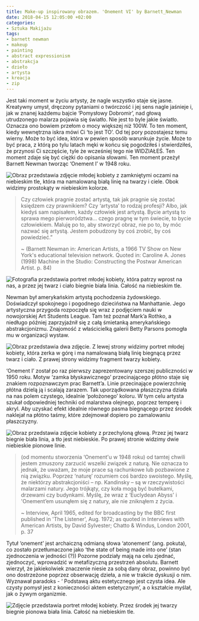```yaml
---
title: Make-up inspirowany obrazem. 'Onement VI' by Barnett_Newman
date: 2018-04-15 12:05:00 +02:00
categories:
- Sztuka Makijażu
tags:
- barnett newman
- makeup
- painting
- abstract expressionism
- abstrakcja
- dzieło
- artysta
- kreacja
- zip
---
```


<olela-narrative>
Jest taki moment w życiu artysty, że nagle wszystko staje się jasne. Kreatywny umysł, dręczony pytaniami o twórczość i jej sens nagle jaśnieje i, jak w znanej każdemu bajcie ‘Pomysłowy Dobromir’, nad głową utrudzonego malarza pojawia się światło. Nie jest to byle jakie światło. Oznacza ono bowiem przełom o mocy większej niż 100W. To ten moment, kiedy wewnętrzna iskra mówi Ci ‘to jest TO’. Od tej pory pozostajesz temu wierny. Może to być idea, która w pewien sposób warunkuje życie. Może to być praca, z którą po tylu latach męki w końcu się pogodziłeś i stwierdziłeś, że przynosi Ci szczęście, tyle że wcześniej tego nie WIDZIAŁEŚ. Ten moment zdaje się być ciężki do opisania słowami. Ten moment przeżył Barnett Newman tworząc ‘Onement I’ w 1948 roku.
</olela-narrative>

![Obraz przedstawia zdjęcie młodej kobiety z zamkniętymi oczami na niebieskim tle, która ma namalowaną białą linię na twarzy i ciele. Obok widzimy prostokąty w niebieskim kolorze. ](https://assets0.ello.co/uploads/asset/attachment/7490318/ello-optimized-015d1914.jpg)

> Czy człowiek pragnie zostać artystą, tak jak pragnie się zostać księdzem czy prawnikiem? Czy ‘artysta’ to rodzaj profesji? Albo, jak kiedyś sam napisałem, każdy człowiek jest artystą. Bycie artystą to sprawa mego pierworództwa… czego pragnę w tym świecie, to bycie człowiekiem. Maluję po to, aby stworzyć obraz, nie po to, by móc nazwać się artystą. Jestem pobudzony by coś zrobić, by coś powiedzieć.”
> 
> ~ (Barnett Newman in: American Artists, a 1966 TV Show on New York's educational television network. Quoted in: Caroline A. Jones (1998) Machine in the Studio: Constructing the Postwar American Artist. p. 84)

![Fotografia przedstawia portret młodej kobiety, która patrzy wprost na nas, a przez jej twarz i ciało biegnie biała linia. Całość na niebieskim tle.](https://assets0.ello.co/uploads/asset/attachment/7490321/ello-optimized-e1c92436.jpg)

Newman był amerykańskim artystą pochodzenia żydowskiego. Doświadczył spokojnego i pogodnego dzieciństwa na Manhattanie. Jego artystyczna przygoda rozpoczęła się wraz z podjęciem nauki w nowojorskiej Art Students League. Tam też poznał Mark’a Rothko, a niedługo później zaprzyjaźnił się z całą śmietanką amerykańskiego abstrakcjonizmu. Znajomość z właścicielką galerii Betty Parsons pomogła mu w organizacji wystaw. 

![Obraz przedstawia dwa zdjęcie. Z lewej strony widzimy portret młodej kobiety, która zerka w górę i ma namalowaną białą linię biegnącą przez twarz i ciało. Z prawej strony widzimy fragment twarzy kobiety.](https://assets2.ello.co/uploads/asset/attachment/7490320/ello-optimized-7cc2f846.jpg)

‘Onement I’ został po raz pierwszy zaprezentowany szerszej publiczności w 1950 roku. Motyw ‘zamka błyskawicznego’ przecinającego płótno staje się znakiem rozpoznawczym prac Barnett’a. Linie przecinające powierzchnię płótna dzielą ją i scalają zarazem. Tak uporządkowana płaszczyzna działa na nas polem czystego, idealnie ‘położonego’ koloru. W tym celu artysta szukał odpowiedniej techniki od malarstwa olejnego, poprzez temperę i akryl. Aby uzyskać efekt idealnie równego pasma biegnącego przez środek naklejał na płótno taśmy, które zdejmował dopiero po zamalowaniu płaszczyzny. 

![Obraz przedstawia zdjęcie kobiety z przechyloną głową. Przez jej twarz biegnie biała linia, a tło jest niebieskie. Po prawej stronie widzimy dwie niebieskie pionowe linie.](https://assets2.ello.co/uploads/asset/attachment/7490322/ello-optimized-14449a63.jpg)

> (od momentu stworzenia ‘Onement'u w 1948 roku) od tamtej chwili jestem zmuszony zarzucić wszelki związek z naturą. Nie oznacza to jednak, że uważam, że moje prace są rachunkowe lub pozbawione z nią związku. Poprzez ‘naturę’ rozumiem coś bardzo swoistego. Myślę, że niektórzy abstrakcjoniści – np. Kandinsky – są w rzeczywistości malarzami natury. Jego trójkąty, czy koła mogą być butelkami, drzewami czy budynkami. Myślę, że wraz z ‘Euclydean Abyss' i 'Onement’em usunąłem się z natury, ale nie zniknąłem z życia.
> 
> ~ Interview, April 1965, edited for broadcasting by the BBC first published in 'The Listener', Aug. 1972; as quoted in Interviews with American Artists, by David Sylvester; Chatto & Windus, London 2001, p. 37

Tytuł ‘onement’ jest archaiczną odmianą słowa ‘atonement’ (ang. pokuta), co zostało przetłumaczone jako ‘the state of being made into one’ (stan zjednoczenia w jedności (?)) Pozorne podziały mają na celu zjednać, zjednoczyć, wprowadzić w metafizyczną przestrzeń absolutu. Barnett wierzył, że jakiekolwiek znaczenie niesie za sobą dany obraz, powinno być ono dostrzeżone poprzez obserwację dzieła, a nie w trakcie dyskusji o nim. Wyznawał paradoks - ‘
Podstawą aktu estetycznego jest czysta idea. Ale czysty pomysł jest z konieczności aktem estetycznym’, a o kształcie myślał, jak o żywym organizmie.

![Zdjęcie przedstawia portret młodej kobiety. Przez środek jej twarzy biegnie pionowa biała linia. Całość na niebieskim tle.](https://assets2.ello.co/uploads/asset/attachment/7490319/ello-optimized-1f379a22.jpg)